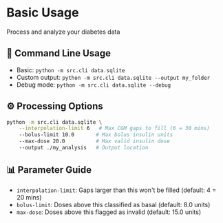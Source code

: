 <div class="hero">
  <h1>Basic Usage</h1>
  <p>Process and analyze your diabetes data</p>
</div>

## 🚀 Command Line Usage

<div class="feature-card">
<ul>
    <li>Basic: <code>python -m src.cli data.sqlite</code></li>
    <li>Custom output: <code>python -m src.cli data.sqlite --output my_folder</code></li>
    <li>Debug mode: <code>python -m src.cli data.sqlite --debug</code></li>
</ul>
</div>

## ⚙️ Processing Options

<div class="feature-card">

```bash
python -m src.cli data.sqlite \
    --interpolation-limit 6   # Max CGM gaps to fill (6 = 30 mins)
    --bolus-limit 10.0       # Max bolus insulin units
    --max-dose 20.0          # Max valid insulin dose
    --output ./my_analysis   # Output location
```

</div>

## 📊 Parameter Guide

<div class="feature-card">
<ul>
    <li><code>interpolation-limit</code>: Gaps larger than this won't be filled (default: 4 = 20 mins)</li>
    <li><code>bolus-limit</code>: Doses above this classified as basal (default: 8.0 units)</li>
    <li><code>max-dose</code>: Doses above this flagged as invalid (default: 15.0 units)</li>
</ul>
</div>
